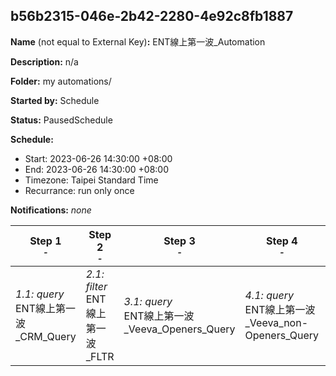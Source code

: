 ## b56b2315-046e-2b42-2280-4e92c8fb1887

**Name** (not equal to External Key)**:** ENT線上第一波_Automation

**Description:** n/a

**Folder:** my automations/

**Started by:** Schedule

**Status:** PausedSchedule

**Schedule:**

* Start: 2023-06-26 14:30:00 +08:00
* End: 2023-06-26 14:30:00 +08:00
* Timezone: Taipei Standard Time
* Recurrance: run only once

**Notifications:** _none_


| Step 1<br>_<small>-</small>_ | Step 2<br>_<small>-</small>_ | Step 3<br>_<small>-</small>_ | Step 4<br>_<small>-</small>_ | Step 5<br>_<small>-</small>_ |
| --- | --- | --- | --- | --- |
| _1.1: query_<br>ENT線上第一波_CRM_Query | _2.1: filter_<br>ENT線上第一波_FLTR | _3.1: query_<br>ENT線上第一波_Veeva_Openers_Query | _4.1: query_<br>ENT線上第一波_Veeva_non-Openers_Query | _5.1: query_<br>ENT線上第一波_Audience |
